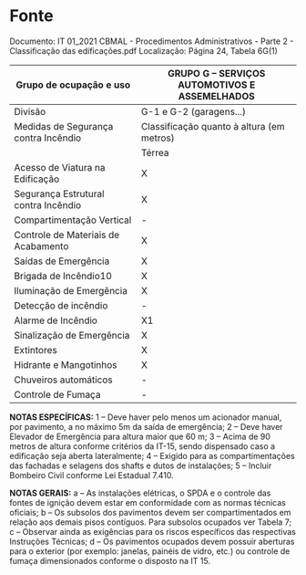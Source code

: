 # Fonte
Documento: IT 01_2021 CBMAL - Procedimentos Administrativos - Parte 2 - Classificação das edificações.pdf
Localização: Página 24, Tabela 6G(1)

| Grupo de ocupação e uso | GRUPO G – SERVIÇOS AUTOMOTIVOS E ASSEMELHADOS |
|---|---|
| Divisão | G-1 e G-2 (garagens...) |
| Medidas de Segurança contra Incêndio | Classificação quanto à altura (em metros) |
|  | Térrea | H ≤6 | 6 < H ≤12 | 12 < H ≤23 | 23 < H ≤30 | Acima de 30 |
| Acesso de Viatura na Edificação | X | X | X | X | X | X |
| Segurança Estrutural contra Incêndio | X | X | X | X | X | X |
| Compartimentação Vertical | - | - | - | X4 | X4 | X4 |
| Controle de Materiais de Acabamento | X | X | X | X | X | X |
| Saídas de Emergência | X | X | X | X | X | X2 |
| Brigada de Incêndio10 | X | X | X | X | X | X |
| Iluminação de Emergência | X | X | X | X | X | X |
| Detecção de incêndio | - | - | - | - | - | X |
| Alarme de Incêndio | X1 | X1 | X1 | X1 | X1 | X1 |
| Sinalização de Emergência | X | X | X | X | X | X |
| Extintores | X | X | X | X | X | X |
| Hidrante e Mangotinhos | X | X | X | X | X | X |
| Chuveiros automáticos | - | - | - | - | X | X |
| Controle de Fumaça | - | - | - | - | - | X3 |

**NOTAS ESPECÍFICAS:**
1 – Deve haver pelo menos um acionador manual, por pavimento, a no máximo 5m da saída de emergência;
2 – Deve haver Elevador de Emergência para altura maior que 60 m;
3 – Acima de 90 metros de altura conforme critérios da IT-15, sendo dispensado caso a edificação seja aberta lateralmente;
4 – Exigido para as compartimentações das fachadas e selagens dos shafts e dutos de instalações;
5 – Incluir Bombeiro Civil conforme Lei Estadual 7.410.

**NOTAS GERAIS:**
a – As instalações elétricas, o SPDA e o controle das fontes de ignição devem estar em conformidade com as normas técnicas oficiais;
b – Os subsolos dos pavimentos devem ser compartimentados em relação aos demais pisos contíguos. Para subsolos ocupados ver Tabela 7;
c – Observar ainda as exigências para os riscos específicos das respectivas Instruções Técnicas;
d – Os pavimentos ocupados devem possuir aberturas para o exterior (por exemplo: janelas, painéis de vidro, etc.) ou controle de fumaça dimensionados conforme o disposto na IT 15.